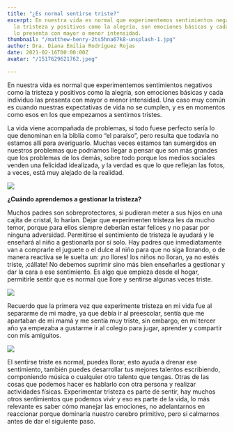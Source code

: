 ```yaml
---
title: "¿Es normal sentirse triste?"
excerpt: En nuestra vida es normal que experimentemos sentimientos negativos como
  la tristeza y positivos como la alegría, son emociones básicas y cada individuo
  lo presenta con mayor o menor intensidad.
thumbnail: "/matthew-henry-2ts5hna67k8-unsplash-1.jpg"
author: Dra. Diana Emilia Rodríguez Rojas
date: 2021-02-16T00:00:00Z
avatar: "/1517629621762.jpeg"

---
```

En nuestra vida es normal que experimentemos sentimientos negativos como la tristeza y positivos como la alegría, son emociones básicas y cada individuo las presenta con mayor o menor intensidad. Una caso muy común es cuando nuestras expectativas de vida no se cumplen, y es en momentos como esos en los que empezamos a sentirnos tristes.

La vida viene acompañada de problemas, si todo fuese perfecto sería lo que denominan en la biblia como “el paraíso”, pero resulta que todavía no estamos allí para averiguarlo. Muchas veces estamos tan sumergidos en nuestros problemas que podríamos llegar a pensar que son más grandes que los problemas de los demás, sobre todo porque los medios sociales venden una felicidad idealizada, y la verdad es que lo que reflejan las fotos, a veces, está muy alejado de la realidad.

![](/antonino-visalli-rnibly7ahck-unsplash-1.jpg)

**¿Cuándo aprendemos a gestionar la tristeza?**

Muchos padres son sobreprotectores, si pudieran meter a sus hijos en una cajita de cristal, lo harían. Dejar que experimenten tristeza les da mucho temor, porque para ellos siempre deberían estar felices y no pasar por ninguna adversidad. Permitirse el sentimiento de tristeza le ayudará y le enseñará al niño a gestionarla por sí solo. Hay padres que inmediatamente van a comprarle el juguete o el dulce al niño para que no siga llorando, o de manera reactiva se le suelta un: ¡no llores! los niños no lloran, ya no estés triste, ¡cállate! No debemos suprimir sino más bien enseñarles a gestionar y dar la cara a ese sentimiento. Es algo que empieza desde el hogar, permitirle sentir que es normal que llore y sentirse algunas veces triste.

![](/yang-miao-z5lsb65xoce-unsplash-1.jpg)

Recuerdo que la primera vez que experimente tristeza en mi vida fue al separarme de mi madre, ya que debía ir al preescolar, sentía que me apartaban de mi mamá y me sentía muy triste, sin embargo, en mi tercer año ya empezaba a gustarme ir al colegio para jugar, aprender y compartir con mis amiguitos.

![](/cdc-gsri9cwcib0-unsplash-1.jpg)

El sentirse triste es normal, puedes llorar, esto ayuda a drenar ese sentimiento, también puedes desarrollar tus mejores talentos escribiendo, componiendo música o cualquier otro talento que tengas. Otras de las cosas que podemos hacer es hablarlo con otra persona y realizar actividades físicas. Experimentar tristeza es parte de sentir, hay muchos otros sentimientos que podemos vivir y eso es parte de la vida, lo más relevante es saber cómo manejar las emociones, no adelantarnos en reaccionar porque dominaría nuestro cerebro primitivo, pero si calmarnos antes de dar el siguiente paso.